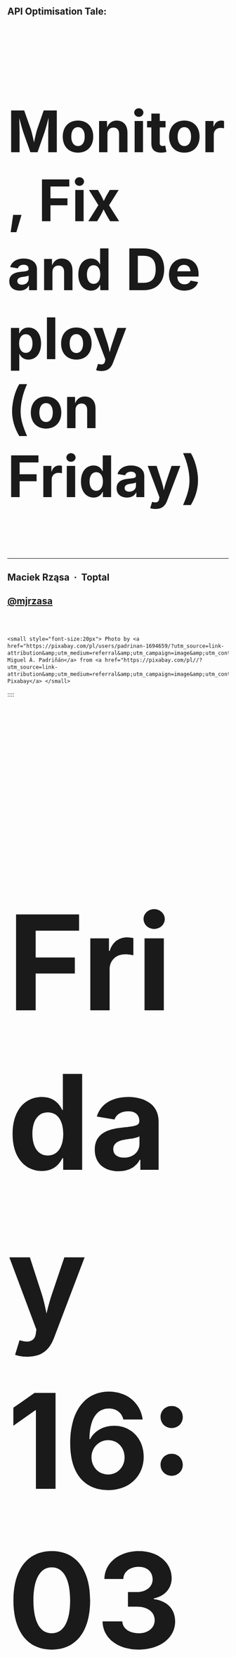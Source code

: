 <section
  data-background-image="img/wrench-nadia.jpg"
  style='min-height=120% important!'
>
  <div class='image-overlay title'>
    <h2 class='subtitle'> API Optimisation Tale: </h2>
    <h1 style="font-size:130px">
      Monitor, Fix and&nbsp;Deploy <br />
      <span class='problem'>(on Friday)</span>
    </h1>
    <hr>
    <h2> Maciek Rząsa &nbsp;&middot; &nbsp;Toptal </h2>
    <h2>  <a href='https://twitter.com/mjrzasa'>@mjrzasa</a> </h2>
    <br />
    <br />

    <small style="font-size:20px"> Photo by <a href="https://pixabay.com/pl/users/padrinan-1694659/?utm_source=link-attribution&amp;utm_medium=referral&amp;utm_campaign=image&amp;utm_content=4929711"> Miguel Á. Padriñán</a> from <a href="https://pixabay.com/pl//?utm_source=link-attribution&amp;utm_medium=referral&amp;utm_campaign=image&amp;utm_content=4929711"> Pixabay</a> </small>
  </div>

</section>



::::

<section>
<h1 style='font-size:300px'> Friday  <span class='problem'>16:03 </span>  </h1>
</section>

::::

<section data-background-image="img/cat-scared-cropped.jpg">

<small style='margin-top:1000px; margin-right:1200px;'>Photo by <a href="https://unsplash.com/@snowboardinec?utm_source=unsplash&utm_medium=referral&utm_content=creditCopyText">Max Baskakov</a> on <a href="/?utm_source=unsplash&utm_medium=referral&utm_content=creditCopyText">Unsplash</a> </small>

</section>

::::


<section
  data-background-image="img/books.png"
  style='min-height=100% important!'
>

</section>

::::

<section
  data-background-image="img/witcher.jpg"
  style='min-height=100% important!'
>

<small style='margin-bottom:1300px; margin-left:1400px;'> &copy; Photo by Natalia Rząsa </small>
</section>

::::

<section
  data-background-image="img/wspin.jpg"
  style='min-height=100% important!'
>

<small style='margin-bottom:1300px; margin-left:1400px;'> &copy; Photo by Natalia Rząsa </small>
</section>

::::

<section
  data-background-image="img/bieszczady.png"
  style='min-height=100% important!'
>

<small style='margin-top:1300px; margin-right:1400px;'> &copy; Photo by Natalia Rząsa </small>
</section>


::::

<section
  data-background-image="img/kids.jpg"
  style='min-height=100% important!'
>

<small style='margin-bottom:1300px; margin-left:1400px;'> &copy; Photo by Natalia Rząsa </small>

</section>

::::
<section
  data-background-image="img/container.webp"
  style='min-height=100% important!'
>

<small style='margin-top:1000px; margin-right:1200px;'>Photo by <a href="https://unsplash.com/@fabiusleibrock?utm_source=unsplash&utm_medium=referral&utm_content=creditCopyText">Fabius Leibrock</a> on <a href="https://unsplash.com/?utm_source=unsplash&utm_medium=referral&utm_content=creditCopyText">Unsplash</a> </small>



</section>
::::

<section
  data-background-image="img/toptal.png"
  style='min-height=100% important!'
> </section>
::::

<h1 style='font-size: 100px'> Toptal <span class='problem' style='font-size: 290px'> Platform </span> </h1>

::::

<section
  data-background-image="img/el-capitan.jpg"
  style='min-height=100% important!'>

<small style='margin-top:-1000px; margin-right:1200px;'> Image source: wikimedia.org </small>


</section>


::::

## Extraction

<img src='img/bx-architecture1-Direct.png' />

:::

## Extraction

<!--
image1 with architecture (platform calling billing directly or through REST)
Safe environment
* engine
* direct calls & HTTP calls
* feature flag, percentages
* fallback
-->

<img src='img/bx-architecture1-REST.png' height=920 >

:::

## Extraction

<div style='width: 50%; float: left'  >
<div></div>

#### From
```ruby
class Product < ApplicationRecord
  has_many :billing_records
end

class BillingRecord < ApplicationRecord
  belongs_to :product
end
```

</div>

<div style='width: 50%; float: left'>
<div></div>

#### To
```ruby
class Product < ApplicationRecord
  def billing_records
    @billing_records ||=
      ::Billing::QueryService
        .billing_records_for_products(self)
  end
end

class BillingRecord
  def product
    @product ||= Product.find(product_id)
  end
end
```
</div>

:::

.
<div style='width: 30%; float: left'  >
<div></div>

## Monitor
wait for it

</div>
<div style='width: 40%; float: left'  >
<div></div>

## Fix: optimise
wait for it

</div>
<div style='width: 30%; float: left'  >
<div></div>

## Deploy
* CI checks
* easy & reliable rollback
* **safe env with a fallback**
* **feature flags**

<br />
<br />
<br />
<br />
<br />
<br />
</div>

:::


## Extraction: First attempt

<img  class=fragment src='img/fail.gif' height='600px'>

:::

## Extraction: First attempt

<img src='img/fail.jpeg' height='600px'>

<!--

First attempt
* replace AR associations with REST calls
* deduplicate & optimise REST calls
* epic failure (give the numbers)
-->

::::

## Extraction: GraphQL

<img src='img/bx-architecture1-GraphQL.png' width='50%'>

<!--
Another attempt
* GQL
* step by step migration
* another layer of feature flags

In general OK, but some notable issues, mostly on the consumer side

but before we started the migration we added
-->

:::

## Extraction: Monitoring

<div style='width: 50%; float: left'>
<div></div>

* standard
  * errors (Rollbar/Sentry)
  * performance (NewRelic)
* **custom request instrumentation (Kibana)**
  * method name
  * arguments
  * stacktrace
  * response time (elapsed)
  * error
</div>

<div style='width: 50%; float: left'>
<div></div>

```JSON
{
"payload": {
  "method": "records_for_product",
  "arguments":
    "[[\"gid://platform/Product/12345\"]]",
  "stacktrace":
    "[
      \"app/models/product.rb:123\",
      \"app/services/sell_product.rb:43\"
     ]",
  "elapsed": 1.128494586795568,
  "error": null
  }
}

```
</div>

<!--
issues to detect
* `Billing Query Service GraphQL error: 429 Too Many Requests`
* multi-secon elapsed time
* slow response on new relic (check a single slow transaction)


<!--
* monitoring/instrumentation
  * source (stacktrace)
  * params

      maybe a screenshot from kibana?

plus ofc
  * errors
  * performance (response time)
that allowed us to track down the perf issues
-->

:::

.
<div style='width: 30%; float: left'  >
<div></div>

## Monitor
* standard stack (Rollbar/NewRelic)
* **custom request instrumentation**

</div>
<div style='width: 40%; float: left'  >
<div></div>

## Fix: optimise
wait for it

</div>
<div style='width: 30%; float: left'  >
<div></div>

## Deploy
* CI checks
* easy & reliable rollback
* safe env with a fallback
* feature flags

<br />
<br />
<br />
<br />
<br />
<br />
</div>

::::

<h1 style="font-size:250px"> optimise </h1>

::::

# Flood of requests

<br />

<h3 class='problem'> Problem: single view/job initiates <br /> many billing requests </h3>
### how many? Thousands!

:::

## Flood of requests

<div style='width: 50%; float: left'  >
<div></div>

#### Initial
```ruby
def perform(*)
  products = Product.eligible
  products.find_in_batches.each do |product|
    # one billing request per call
    DoBusinessLogic.call(product)
  end
end
```

<div class='fragment'>
<div></div>

```ruby
class DoBusinessLogic
  def call(product)
    product.billing_records.each {}
  end
end

class Product < ApplicationRecord
  def billing_records
    @billing_records ||=
      ::Billing::QueryService
       .billing_records_for_products(self)
  end
end
```
</div>


</div>

<div style='width: 50%; float: left'>
<div></div>

<div class='fragment'>
<div></div>

#### optimised
```ruby
def perform(*)
  products = Product.eligible
  products.find_in_batches do |batch|
    # one billing request per batch
    cache_billing_records(batch).each do |p|
      # no billing requests
      DoBusinessLogic.call(p)
    end
  end
end

def cache_billing_records(products)
  indexed_records =
    ::Billing::QueryService
      .billing_records_for_products(
        *products
      )
      .group_by(&:product_gid)

  products.each do |product|
    product.cache_billing_records!(
      indexed_records[product.gid].to_a
    )
  end
end
```
</div>

</div>

:::



<div style='width: 50%; float: left' class='full-height-image-background'>
<div></div>
<img src='img/widenius-left-cropped.jpg' height='100%' />
</div>

<div style='width: 50%; float: left'  >
<div></div>

# Flood of requests?

<!--
Solution:
Preload data from DB and hash-join it with billing data
-->

<br>
<br>
<br>

<h1 class='solution'> Preload, cache, (hash-)join </h1>

<br/>
<small> &#9664; Ulf Michael Widenius, MySQL. Image source: wikipedia.org</small>

</div>


::::

# Frequently needed data
<br>
<h3 class='problem'> Problem: Single field was frequently used </h3>
### (~1k hits per day)

:::

## Frequently needed data

<!--
* Problem: frequently used field (~1k hits per day)
* First solution: build a read model based on kafka events
* Second solution: use local data!
> Use the domain, Luke!
-->

<div style='width: 52%; float: left' >
<div></div>

```ruby
# 1k billing hits per day
::Billing::QueryService
  .first_successful_record_created_at(client)
  &.in_time_zone&.to_date
```

#### Plan
* add field to kafka
* build a read model
* backfill the data
* start using the read model
* remove billing query

</div>

<div style='width: 48%; float: left' >
<div></div>

<div class='fragment' data-fragment-index=20>
<div></div>

```ruby
# one local DB query
client
  .products.successful
  .minimum(:start_date)
```

</div>
<div class='fragment' data-fragment-index=10>
<div></div>

#### Solution
* find that date in local DB
* verify if it's really the same date
* use it and remove billing query

</div>


</div>

<img src='img/norequest.png' class='fragment' width=100%>

:::

<div style='width: 50%; float: left' >
<div></div>
<img src='img/Yoda.webp' width='100%' />
</div>

<div style='width: 50%; float: left' >
<div></div>

# Data needed frequently?

<!--
Solution:
Preload data from DB and hash-join it with billing data
-->

<br> <br>

<h1 class=solution> Use the domain, Luke! </h1>

<br />
<br />
<br />
<br />
<small> &#9664;  Image source: starwars.fandom.com </small>

</div>





::::

# Data flood
<br>
<h3 class='problem'>
Problem: generic queries <br> fetching all the data that might be needed
</h3>

:::

## Data flood

<div style='width: 50%; float: left' >
<div></div>

```ruby
# REST response
{
  "gid": "gid://..."
  "clientGid": "gid://..."
  "productGid": "gid://..."
  "availability": true
  "pending": false
  "frequency": "weekly"
  "startDate": "2020-08-21"
  "endDate": "2020-10-28"
  # ...
  # 36 fields total
  # loading 3-4 associations
}
```

```ruby
def billing_records_for_products(*products)
  fetch_billing_records(
    filter: {products: products}
  ).select(&:accessible?)
end
```

</div>

<div style='width: 50%; float: left' class='fragment' >
<div></div>

```
query($filter: RecordFilter!) {
  cycles(filter: $filter) {
    nodes {
      gid
      productGid
      pending
      frequency
    }
  }
}
```


```ruby
def billing_records_for_products(*products)
  fetch_billing_records(
    filter: {
      products: products,
      accessible: true
    }
  )
end
```

</div>

<!--And I deployed and waited, and... -->

::::

<section data-background-image="img/summer.jpg">

<small style='margin-top:1000px; margin-right:1200px;'>

Photo by <a href="https://unsplash.com/@ejleusink?utm_source=unsplash&utm_medium=referral&utm_content=creditCopyText">Erik-Jan Leusink</a> on <a href="https://unsplash.com/?utm_source=unsplash&utm_medium=referral&utm_content=creditCopyText">Unsplash</a>

</small>

</section>

::::

## What could possibly go wrong?
<!--
Side story: I broke production, because I didn't test all the params and by default we were returning _all_ the data.
How I felt
How we reacted
What my manager did

  **how many records were we trying to return?**
> You can break stuff sometimes, if you can fix it quickly
-->

<div style='width: 50%; float: left'  >
<div></div>

<!--
 something is wrong with sidekiq workers, they're consuming too much memory

 look, another master build failed to deploy to staging

 DM: Hey, your build seem to break staging deployment

 Hey, is platform having some issues right now?

 platform is down
-->
<div>
<img src='img/down1.png' width='100%' class='fragment'/>
<img src='img/down2.png' width='100%' class='fragment'/>
<img src='img/down3.png' width='100%' class='fragment'/>
<img src='img/down5.png' width='100%' class='fragment'/>
<img src='img/down6.png' width='100%' class='fragment'/>
</div>


</div>

<div style='width: 50%; float: left'  >
<div></div>

<div class='fragment'>

<img src='img/mem1.png' width='100%'/>
<img src='img/mem2.png' width='100%'/>
<img src='img/mem3.png' width='100%'/>

<img src='img/db-cropped.png' width='100%'/ class=fragment>


</div>


</div>

:::
## What could possibly go wrong?

### root cause
```ruby
# REST client
get('/records', **params.slice(:product_gids))
```
```ruby
# DB query in billing
def billing_records(product_gids: nil, gids: nil, client_gid: nil)
  scope = ::BillingRecord
  scope = scope.where(product_gid: product_gids) if product_gids
  scope = scope.where(gid: gids) if gids
  scope = scope.where(client_gid: client_gid) if client_gid
  scope.all
end
```

<div class=fragment>
<div></div>

### fix
```
def billing_records(product_gids: nil, gids: nil, client_gid: nil)
  return [] if [product_gids, gids, client_gid].all?(&:blank?)
  # ...
end
```

</div>

:::

<div style='width: 55%; float: left' >
<div></div>
<img src='img/dataflood.png' width='100%'/>
</div>

<div style='width: 45%; float: left' >
<div></div>

# data flood?

<h2 class=solution> query customisation & underfetching </h2>
<hr />
<h2 class='solution'> filtering on the server side </h2>


</div>

:::

<div style='width: 55%; float: left' >
<div></div>
<img src='img/dog-no-idea.jpg' width='100%'/>
</div>

<div style='width: 45%; float: left' >
<div></div>

# Tip?
</br>

<h1 class=solution> Always test manually. Always. </h1>

</div>



::::

# 429 Too Many Requests
<br />

<h3 class='problem'> Problem: spike of requests <br />
every Sunday evening <br>
</h3>

<!--
* 429 on Sunday evening, every week, *couldn't replicate locally*
* All simple solutions applied, we still have 429 every Sunday evening...
* reminders sent to our talents (thousands of users)
* talents around the world, but some TZ more popolous than other, 25% of talents in one TZ
* every reminder in a separate sidekiq job, no preloading possible, hundreds of jobs try to load billing data at the same time, 5pm in the most popular TZ
* can't move talents to other TZs, so moving reminders a bit (+-2min) 120s timespan should be enough for all the requests (just a few requests/s)
* no effect!
* sidekiq polling, implemented rate limiting with `Sidekiq::Limiter` (enterprise feature)
* worked!

> Safe env on production let you fix unreproducible errors
-->
:::

## 429 Too Many Requests

<div style='width: 50%; float: left' >
<div></div>

#### Problem
```
# scheduling at talent's 5 PM on Sunday
eligible_products.each do |p|
  WeeklyReminder.schedule(
    product, day: :sunday, time: '17:00'
  )
end
```



<div class='fragment'>
<h4> <span class='fragment'> Week1. </span>  Solution: preloading </h4>
<div></div>

```
eligible_products.find_in_batches do |batch|
  with_billing_records_preloaded(batch) do
    batch.each do |product|
      WeeklyReminder.schedule(
        product, day: :sunday, time: '17:00'
      )
    end
  end
end
```

</div>

<img class='fragment current-visible' src='img/429.jpeg' height=800px style='position: absolute; top: 130px; left: 350px;' / -->

</div>

<div style='width: 50%; float: left' >
<div></div>

<div class=fragment>
<div></div>

#### Week2. Proper Solution: jitter
```
# class WeeklyReminder
def scheduling_time(*)
  super +
    (SecureRandom.rand * 120 - 60).seconds
end
```
</div>

<img class='fragment current-visible' src='img/429-dogs.jpg' height=800px style='position: absolute; top: 130px; left: 300px;' / -->

<div class=fragment>
<div></div>

#### Week3. Final Proper Solution
```
# class AnotherWeeklyReminder
def scheduling_time(*)
  super +
    (SecureRandom.rand * 120 - 60).seconds
end
```
</div>

<img class='fragment current-visible' src='img/429-pandas.jpg' height=800px style='position: absolute; top: 130px; left: 450px;' / -->

<div class=fragment>
<div></div>

#### Week4. Really Final Proper Solution: Rate limiting
```ruby
Sidekiq::Limiter.window(
  'weekly-reminder',
  RATE_LIMIT_COUNT,
  RATE_LIMIT_INTERVAL,
  wait_timeout: 2
)
```

</div>
</div>

:::

<div style='width: 45%; float: left' >
<div></div>
<img src='img/test-on-production.png' width='100%' />
</div>

<div style='width: 55%; float: left' >
<div></div>

# 429 Too Many Requests?

<!--
Solution:
Preload data from DB and hash-join it with billing data
-->

<br>
<br>

<h2 class=solution> I don't always test on production </h2>
<h2 > but when I do, I run tests on Friday </h2>

</div>



<!--I don't always test my code guy

> Leverage safe deployment & monitoring to perform experiments on production
-->
::::

.
<div style='width: 33%; float: left'  >
<div></div>

## Monitor
* standard stack (Rollbar/NewRelic)
* custom request instrumentation

</div>
<div style='width: 33%; float: left'  >
<div></div>

## Fix: optimise
* preloading to avoid N+1
* server-side filtering
* using local data
* underfetching
* spreading the load

</div>
<div style='width: 32%; float: left'  >
<div></div>

## Deploy
* CI checks
* easy & reliable rollback
* safe env with a fallback
* feature flags

<br />
<br />
<br />
<br />
<br />
<br />

</div>

<div class='fragment'>
<h2 class='solution'> Nihil novi sub sole </h2>
</div>

::::

<h1 class='solution'> Nihil novi sub sole </h1>

<div style='width: 30%; float: left'  >
<div></div>

## Monitor
* standard stack (Rollbar/NewRelic)
* custom request instrumentation

</div>
<div style='width: 40%; float: left'  >
<div></div>

## Fix: optimise
* preloading to avoid N+1 <br>
<span class='fragment solution'> **every ORM** </span>
* server-side filtering <br />
<span class='fragment solution'> **`find_all{}` vs `where()`** </span>
* using local data <br />
<span class='fragment solution'> **_The Best Request Is No Request_** </span>
* underfetching </br>
<span class='fragment solution'> `SELECT *`  vs <br /> `SELECT a, b` </span>
* spreading the load
<span class='fragment solution'> **highscalability.com post about YouTube, 2012** </span>

</div>
<div style='width: 30%; float: left'  >
<div></div>

## Deploy
* CI checks
* easy & reliable rollback
* safe env with a fallback
* feature flags

<br />
<br />
<br />
<br />
<br />
<br />

</div>


::::

<div style='width: 50%; float: left' class='full-height-image-background' >
<div></div>
<img src='img/climb-cropped.png' width='90%' />
</div>

<div style='width: 50%; float: left' >
<div></div>


<!--
Solution:
Preload data from DB and hash-join it with billing data
-->

<br> <br>

<h1 class='solution'> FAIL OFTEN SO YOU CAN SUCCEED SOONER </h2>
Tom Kelley

<br />
<br />
<br />
<br />
<small> Photo: snikologiannis/Flickr; http://ow.ly/CHwhd</small>

</div>


<!--
Nihil novi!
optimise
* preloading to avoid N+1 -> any ORM
* app-level hash joins -> even MySQL has hash joins now
* using local data instead of fetching it
* underfetching -> SELECT * vs SELECT field1, field2
* spreading the load -> known for years (read about it )
-->

<!--
## Summary slide about the points below
Why not good from the beginning?
* we started with a boring solution and then applied improvements
* easy to overlook perf degradation while refactoring
* hard to find perf issues by staring at the code
* DRY vs YAGNI - one, big universal endpoint vs several similar, smaller ones optimised for a job (btw GQL solves this)
* => we could rediscover all those things in the "optimise" stage, because of the hidden work of the "Monitor" and "Deploy" stages

> We're sharing this so that you don't repeat our mistakes.
> Go, make your own mistakes, come back and share your story.
> That's how we learn as a community and as an industry: we inspect/monitor, we do/optimise and we deploy and then we share what we found out.

-->

::::

<div style='width: 20%; float: left'  >

<h3 style='font-size:60px'> Maciek Rząsa </h3>
<a style='font-size:60px'><i class="fab fa-twitter-square"></i> @mjrzasa <a/>

<hr />
 <img src='img/logo-toptal.png' width=100% class='about'></img>
  <img src='img/logo-rrug.png' width=100% class='about'></img>


</div>

<div style='width: 80%; float: left'>
<div></div>

<div>
<div></div>


<h1 style="font-size:300px; margin-top:80px"> Q&A </h1>


  </div>
</div>

<div>

